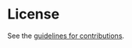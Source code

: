 # License

See the
[guidelines for contributions](https://github.com/davidben/x509-policy-graph/blob/main/CONTRIBUTING.md).
